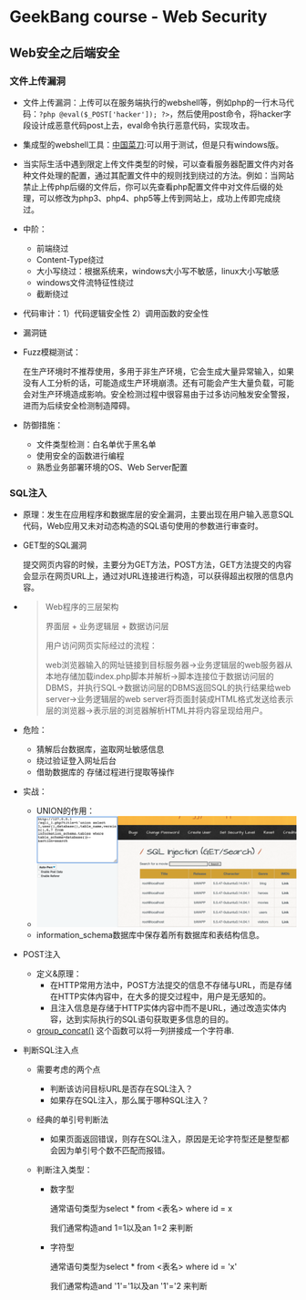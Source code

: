 # GeekBang course - Web Security

## Web安全之后端安全

### 文件上传漏洞

- 文件上传漏洞：上传可以在服务端执行的webshell等，例如php的一行木马代码：`?php @eval($_POST['hacker']); ?>`，然后使用post命令，将hacker字段设计成恶意代码post上去，eval命令执行恶意代码，实现攻击。

- 集成型的webshell工具：[中国菜刀](https://github.com/raddyfiy/caidao-official-version):可以用于测试，但是只有windows版。

- 当实际生活中遇到限定上传文件类型的时候，可以查看服务器配置文件内对各种文件处理的配置，通过其配置文件中的规则找到绕过的方法。例如：当网站禁止上传php后缀的文件后，你可以先查看php配置文件中对文件后缀的处理，可以修改为php3、php4、php5等上传到网站上，成功上传即完成绕过。

- 中阶：

  - 前端绕过
  - Content-Type绕过
  - 大小写绕过：根据系统来，windows大小写不敏感，linux大小写敏感
  - windows文件流特征性绕过
  - 截断绕过

- 代码审计：1）代码逻辑安全性 2）调用函数的安全性

- 漏洞链

- Fuzz模糊测试：

  在生产环境时不推荐使用，多用于非生产环境，它会生成大量异常输入，如果没有人工分析的话，可能造成生产环境崩溃。还有可能会产生大量负载，可能会对生产环境造成影响。安全检测过程中很容易由于过多访问触发安全警报，进而为后续安全检测制造障碍。

- 防御措施：
  - 文件类型检测：白名单优于黑名单
  - 使用安全的函数进行编程
  - 熟悉业务部署环境的OS、Web Server配置

### SQL注入

- 原理：发生在应用程序和数据库层的安全漏洞，主要出现在用户输入恶意SQL代码，Web应用又未对动态构造的SQL语句使用的参数进行审查时。

- GET型的SQL漏洞

  提交网页内容的时候，主要分为GET方法，POST方法，GET方法提交的内容会显示在网页URL上，通过对URL连接进行构造，可以获得超出权限的信息内容。

- > Web程序的三层架构
  >
  > 界面层 + 业务逻辑层 + 数据访问层
  >
  >  用户访问网页实际经过的流程：
  >
  > web浏览器输入的网址链接到目标服务器->业务逻辑层的web服务器从本地存储加载index.php脚本并解析->脚本连接位于数据访问层的DBMS，并执行SQL->数据访问层的DBMS返回SQL的执行结果给web server->业务逻辑层的web server将页面封装成HTML格式发送给表示层的浏览器->表示层的浏览器解析HTML并将内容呈现给用户。
  
- 危险：

  - 猜解后台数据库，盗取网址敏感信息
  - 绕过验证登入网址后台
  - 借助数据库的 存储过程进行提取等操作

- 实战：

  - UNION的作用：
  - <img src="image-20201014170754912.png" alt="image-20201014170754912" style="zoom:50%;" />
  -  information_schema数据库中保存着所有数据库和表结构信息。
  
- POST注入

  - 定义&原理：
    - 在HTTP常用方法中，POST方法提交的信息不存储与URL，而是存储在HTTP实体内容中，在大多的提交过程中，用户是无感知的。
    - 且注入信息是存储于HTTP实体内容中而不是URL，通过改造实体内容，达到实际执行的SQL语句获取更多信息的目的。
  - [group_concat()](https://blog.csdn.net/weixin_43997530/article/details/105627979?utm_medium=distribute.pc_relevant_t0.none-task-blog-BlogCommendFromMachineLearnPai2-1.channel_param&depth_1-utm_source=distribute.pc_relevant_t0.none-task-blog-BlogCommendFromMachineLearnPai2-1.channel_param) 这个函数可以将一列拼接成一个字符串.

- 判断SQL注入点

  - 需要考虑的两个点

    - 判断该访问目标URL是否存在SQL注入？
    - 如果存在SQL注入，那么属于哪种SQL注入？

  - 经典的单引号判断法

    - 如果页面返回错误，则存在SQL注入，原因是无论字符型还是整型都会因为单引号个数不匹配而报错。

  - 判断注入类型：

    - 数字型

      通常语句类型为select * from <表名> where id = x

      我们通常构造and 1=1以及an 1=2 来判断

    - 字符型

      通常语句类型为select * from <表名> where id = 'x'

      我们通常构造and '1'='1以及an '1'='2 来判断

